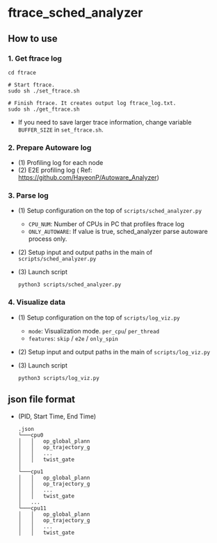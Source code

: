 # ftrace_sched_analyzer

## How to use
### 1. Get ftrace log
```
cd ftrace

# Start ftrace.
sudo sh ./set_ftrace.sh

# Finish ftrace. It creates output log ftrace_log.txt.
sudo sh ./get_ftrace.sh
```
- If you need to save larger trace information, change variable `BUFFER_SIZE` in `set_ftrace.sh`.

### 2. Prepare Autoware log
- (1) Profiling log for each node
- (2) E2E profiling log ( Ref: https://github.com/HayeonP/Autoware_Analyzer)

### 3. Parse log
- (1) Setup configuration on the top of `scripts/sched_analyzer.py`
    - `CPU_NUM`: Number of CPUs in PC that profiles ftrace log
    - `ONLY_AUTOWARE`: If value is true, sched_analyzer parse autoware process only.
- (2) Setup input and output paths in the main of `scripts/sched_analyzer.py`
- (3) Launch script

    ```
    python3 scripts/sched_analyzer.py
    ```
### 4. Visualize data
- (1) Setup configuration on the top of `scripts/log_viz.py`
    - `mode`: Visualization mode. `per_cpu`/ `per_thread`
    - `features`: `skip` / `e2e` / `only_spin`
- (2) Setup input and output paths in the main of `scripts/log_viz.py`
- (3) Launch script

    ```
    python3 scripts/log_viz.py
    ```


## json file format
- (PID, Start Time, End Time)
    ```
    .json
    └───cpu0
    │   │   op_global_plann
    │   │   op_trajectory_g
    │   │   ...
    │   │   twist_gate
    │   
    └───cpu1
    │   │   op_global_plann
    │   │   op_trajectory_g
    │   │   ...
    │   │   twist_gate
    │   ...
    └───cpu11
    │   │   op_global_plann
    │   │   op_trajectory_g
    │   │   ...
    │   │   twist_gate
    ```

